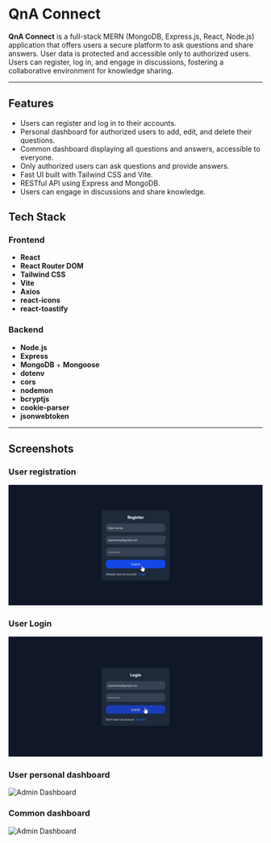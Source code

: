 # QnA Connect

**QnA Connect** is a full-stack MERN (MongoDB, Express.js, React, Node.js) application that offers users a secure platform to ask questions and share answers. User data is protected and accessible only to authorized users. Users can register, log in, and engage in discussions, fostering a collaborative environment for knowledge sharing.

---

##  Features

- Users can register and log in to their accounts.
- Personal dashboard for authorized users to add, edit, and delete their questions.
- Common dashboard displaying all questions and answers, accessible to everyone.
- Only authorized users can ask questions and provide answers.
- Fast UI built with Tailwind CSS and Vite.
- RESTful API using Express and MongoDB.
- Users can engage in discussions and share knowledge.

##  Tech Stack

###  Frontend

- **React** 
- **React Router DOM** 
- **Tailwind CSS**
- **Vite** 
- **Axios** 
- **react-icons** 
- **react-toastify** 

###  Backend

- **Node.js**
- **Express** 
- **MongoDB** + **Mongoose** 
- **dotenv** 
- **cors** 
- **nodemon**
- **bcryptjs**
- **cookie-parser**
- **jsonwebtoken**

---
##  Screenshots

### User registration
![Form](./Frontend/public/screenshots/Register.png)
### User Login
![Login](./Frontend/public/screenshots/Login.png)
### User personal dashboard
![Admin Dashboard](./Frontend/public/screenshots/Dashboard.png)
### Common dashboard
![Admin Dashboard](./Frontend/public/screenshots/Dashboard.png)


